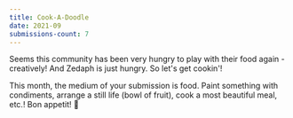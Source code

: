 ```yaml
---
title: Cook-A-Doodle
date: 2021-09
submissions-count: 7
---
```

Seems this community has been very hungry to play with their food again - creatively! And Zedaph is just hungry. So let's get cookin'!

This month, the medium of your submission is food. Paint something with condiments, arrange a still life (bowl of fruit), cook a most beautiful meal, etc.! Bon appetit! 🍳
